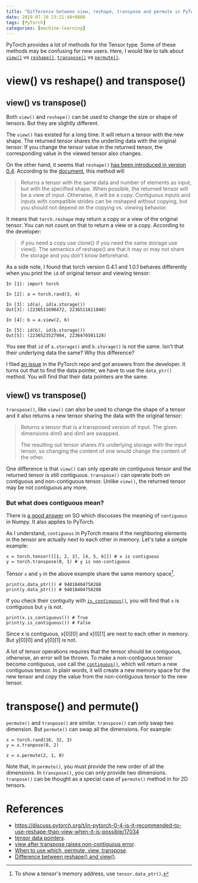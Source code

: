 ```yaml
---
title: "Difference between view, reshape, transpose and permute in PyTorch"
date: 2019-07-10 23:21:48+0800
tags: [PyTorch]
categories: [machine-learning]
---
```


PyTorch provides a lot of methods for the Tensor type. Some of these methods
may be confusing for new users. Here, I would like to talk about
[`view()`](https://pytorch.org/docs/stable/tensors.html#torch.Tensor.view)  vs
[`reshape()`](https://pytorch.org/docs/stable/torch.html#torch.reshape),
[`transpose()`](https://pytorch.org/docs/stable/torch.html#torch.transpose) vs
[`permute()`](https://pytorch.org/docs/stable/tensors.html#torch.Tensor.permute).

<!--more-->

# view() vs reshape() and transpose()

## view() vs transpose()

Both `view()` and `reshape()` can be used to change the size or shape of
tensors. But they are slightly different.

The `view()` has existed for a long time. It will return a tensor with the new
shape. The returned tensor shares the underling data with the original tensor.
If you change the tensor value in the returned tensor, the corresponding value
in the viewed tensor also changes.

On the other hand, it seems that `reshape()` [has been introduced in version
0.4](https://github.com/pytorch/pytorch/pull/5575). According to the
[document](http://pytorch.org/docs/master/torch.html#torch.reshape), this
method will

>Returns a tensor with the same data and number of elements as input, but with the specified shape. When possible, the returned tensor will be a view of input. Otherwise, it will be a copy. Contiguous inputs and inputs with compatible strides can be reshaped without copying, but you should not depend on the copying vs. viewing behavior.

It means that `torch.reshape` may return a copy or a view of the original
tensor. You can not count on that to return a view or a copy. According to the
developer:

> if you need a copy use clone() if you need the same storage use view(). The semantics of reshape() are that it may or may not share the storage and you don't know beforehand.
>

As a side note, I found that torch version 0.4.1 and 1.0.1 behaves differently
when you print the `id` of original tensor and viewing tensor:

```
In [1]: import torch

In [2]: a = torch.rand(3, 4)

In [3]: id(a), id(a.storage())
Out[3]: (2236511690472, 2236511611848)

In [4]: b = a.view(2, 6)

In [5]: id(b), id(b.storage())
Out[5]: (2236523527984, 2236470501128)
```

You see that `id` of `a.storage()` and `b.storage()` is not the same. Isn't
that their underlying data the same? Why this difference?

I filed [an issue](https://github.com/pytorch/pytorch/issues/22614) in the
PyTorch repo and got answers from the developer. It turns out that to find the
data pointer, we have to use the `data_ptr()` method. You will find that their
data pointers are the same.

## view() vs transpose()

`transpose()`, like `view()` can also be used to change the shape of a tensor
and it also returns a new tensor sharing the data with the original tensor:

> Returns a tensor that is a transposed version of input. The given dimensions dim0 and dim1 are swapped.
>
> The resulting out tensor shares it’s underlying storage with the input tensor, so changing the content of one would change the content of the other.
>

One difference is that `view()` can only operate on contiguous tensor and the
returned tensor is still contiguous. `transpose()` can operate both on
contiguous and non-contiguous tensor. Unlike `view()`, the returned tensor may
be not contiguous any more.

### But what does contiguous mean?

There is [a good answer](https://stackoverflow.com/a/26999092/6064933) on SO
which discusses the meaning of `contiguous` in Numpy. It also applies to
PyTorch.

As I understand, `contiguous` in PyTorch means if the neighboring elements in
the tensor are actually next to each other in memory. Let's take a simple
example:

```
x = torch.tensor([[1, 2, 3], [4, 5, 6]]) # x is contiguous
y = torch.transpose(0, 1) # y is non-contiguous
```

Tensor `x` and `y` in the above example share the same memory space[^1].

```
print(x.data_ptr()) # 94018404758288
print(y.data_ptr()) # 94018404758288
```

If you check their contiguity with
[`is_contiguous()`](https://pytorch.org/docs/stable/tensors.html#torch.Tensor.is_contiguous),
you will find that `x` is contiguous but `y` is not.

```
print(x.is_contiguous()) # True
print(y.is_contiguous()) # False
```

Since x is contiguous, x[0][0] and x[0][1] are next to each other in memory.
But y[0][0] and y[0][1] is not.

A lot of tensor operations requires that the tensor should be contiguous,
otherwise, an error will be thrown. To make a non-contiguous tensor become
contiguous, use call the
[`contiguous()`](https://pytorch.org/docs/stable/tensors.html#torch.Tensor.contiguous),
which will return a new contiguous tensor. In plain words, it will create a new
memory space for the new tensor and copy the value from the non-contiguous
tensor to the new tensor.

# transpose() and permute()

`permute()` and `tranpose()` are similar. `transpose()` can only swap two
dimension. But `permute()` can swap all the dimensions. For example:

```
x = torch.rand(16, 32, 3)
y = x.tranpose(0, 2)

z = x.permute(2, 1, 0)
```

Note that, in `permute()`, you must provide the new order of all the
dimensions. In `transpose()`, you can only provide two dimensions. `tranpose()`
can be thought as a special case of `permute()` method in for 2D tensors.

# References

+ https://discuss.pytorch.org/t/in-pytorch-0-4-is-it-recommended-to-use-reshape-than-view-when-it-is-possible/17034
+ [tensor data pointers](https://github.com/pytorch/pytorch/issues/1649).
+ [view after transpose raises non-contiguous error](https://github.com/pytorch/pytorch/issues/764).
+ [When to use which, permute, view, transpose](https://discuss.pytorch.org/t/different-between-permute-transpose-view-which-should-i-use/32916).
+ [Difference between reshape() and view()](https://stackoverflow.com/a/49644300/6064933).

[^1]: To show a tensor's memory address, use `tensor.data_ptr()`.
